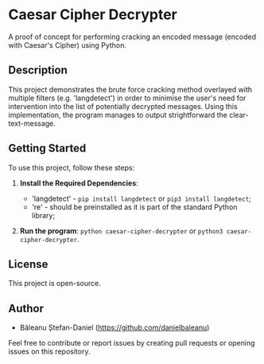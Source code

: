 # Caesar Cipher Decrypter
A proof of concept for performing cracking an encoded message (encoded with Caesar's Cipher) using Python.

## Description
This project demonstrates the brute force cracking method overlayed with multiple filters (e.g. 'langdetect') in order to minimise the user's need for intervention into the list of potentially decrypted messages.
Using this implementation, the program manages to output strightforward the clear-text-message.

## Getting Started
To use this project, follow these steps:

1. **Install the Required Dependencies**:
    - 'langdetect' - `pip install langdetect` or `pip3 install langdetect`;
    - 're' - should be preinstalled as it is part of the standard Python library;

3. **Run the program**: `python caesar-cipher-decrypter` or `python3 caesar-cipher-decrypter`.

## License
This project is open-source.

## Author
- Băleanu Ștefan-Daniel (https://github.com/danielbaleanu)

Feel free to contribute or report issues by creating pull requests or opening issues on this repository.
